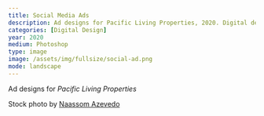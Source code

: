 ```yaml
---
title: Social Media Ads
description: Ad designs for Pacific Living Properties, 2020. Digital design in Photoshop.
categories: [Digital Design]
year: 2020
medium: Photoshop
type: image
image: /assets/img/fullsize/social-ad.png
mode: landscape
---
```


Ad designs for *Pacific Living Properties*

Stock photo by [Naassom Azevedo](https://unsplash.com/@naassomz1)